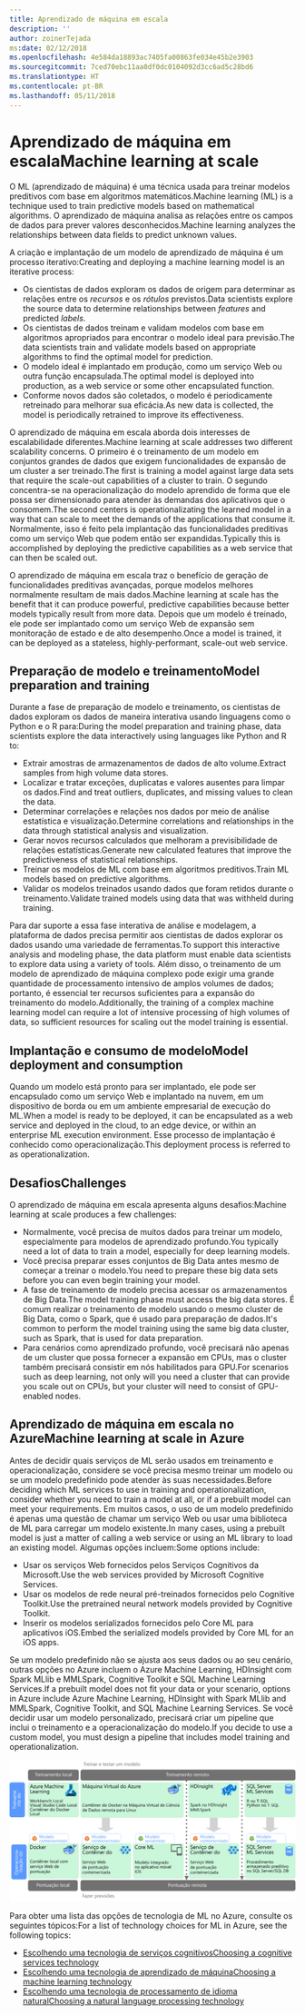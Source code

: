 ```yaml
---
title: Aprendizado de máquina em escala
description: ''
author: zoinerTejada
ms:date: 02/12/2018
ms.openlocfilehash: 4e584da18893ac7405fa00863fe034e45b2e3903
ms.sourcegitcommit: 7ced70ebc11aa0df0dc0104092d3cc6ad5c28bd6
ms.translationtype: HT
ms.contentlocale: pt-BR
ms.lasthandoff: 05/11/2018
---
```

# <a name="machine-learning-at-scale"></a><span data-ttu-id="1a525-102">Aprendizado de máquina em escala</span><span class="sxs-lookup"><span data-stu-id="1a525-102">Machine learning at scale</span></span>

<span data-ttu-id="1a525-103">O ML (aprendizado de máquina) é uma técnica usada para treinar modelos preditivos com base em algoritmos matemáticos.</span><span class="sxs-lookup"><span data-stu-id="1a525-103">Machine learning (ML) is a technique used to train predictive models based on mathematical algorithms.</span></span> <span data-ttu-id="1a525-104">O aprendizado de máquina analisa as relações entre os campos de dados para prever valores desconhecidos.</span><span class="sxs-lookup"><span data-stu-id="1a525-104">Machine learning analyzes the relationships between data fields to predict unknown values.</span></span>

<span data-ttu-id="1a525-105">A criação e implantação de um modelo de aprendizado de máquina é um processo iterativo:</span><span class="sxs-lookup"><span data-stu-id="1a525-105">Creating and deploying a machine learning model is an iterative process:</span></span>

* <span data-ttu-id="1a525-106">Os cientistas de dados exploram os dados de origem para determinar as relações entre os *recursos* e os *rótulos* previstos.</span><span class="sxs-lookup"><span data-stu-id="1a525-106">Data scientists explore the source data to determine relationships between *features* and predicted *labels*.</span></span>
* <span data-ttu-id="1a525-107">Os cientistas de dados treinam e validam modelos com base em algoritmos apropriados para encontrar o modelo ideal para previsão.</span><span class="sxs-lookup"><span data-stu-id="1a525-107">The data scientists train and validate models based on appropriate algorithms to find the optimal model for prediction.</span></span>
* <span data-ttu-id="1a525-108">O modelo ideal é implantado em produção, como um serviço Web ou outra função encapsulada.</span><span class="sxs-lookup"><span data-stu-id="1a525-108">The optimal model is deployed into production, as a web service or some other encapsulated function.</span></span>
* <span data-ttu-id="1a525-109">Conforme novos dados são coletados, o modelo é periodicamente retreinado para melhorar sua eficácia.</span><span class="sxs-lookup"><span data-stu-id="1a525-109">As new data is collected, the model is periodically retrained to improve its effectiveness.</span></span>

<span data-ttu-id="1a525-110">O aprendizado de máquina em escala aborda dois interesses de escalabilidade diferentes.</span><span class="sxs-lookup"><span data-stu-id="1a525-110">Machine learning at scale addresses two different scalability concerns.</span></span> <span data-ttu-id="1a525-111">O primeiro é o treinamento de um modelo em conjuntos grandes de dados que exigem funcionalidades de expansão de um cluster a ser treinado.</span><span class="sxs-lookup"><span data-stu-id="1a525-111">The first is training a model against large data sets that require the scale-out capabilities of a cluster to train.</span></span> <span data-ttu-id="1a525-112">O segundo concentra-se na operacionalização do modelo aprendido de forma que ele possa ser dimensionado para atender às demandas dos aplicativos que o consomem.</span><span class="sxs-lookup"><span data-stu-id="1a525-112">The second centers is operationalizating the learned model in a way that can scale to meet the demands of the applications that consume it.</span></span> <span data-ttu-id="1a525-113">Normalmente, isso é feito pela implantação das funcionalidades preditivas como um serviço Web que podem então ser expandidas.</span><span class="sxs-lookup"><span data-stu-id="1a525-113">Typically this is accomplished by deploying the predictive capabilities as a web service that can then be scaled out.</span></span>

<span data-ttu-id="1a525-114">O aprendizado de máquina em escala traz o benefício de geração de funcionalidades preditivas avançadas, porque modelos melhores normalmente resultam de mais dados.</span><span class="sxs-lookup"><span data-stu-id="1a525-114">Machine learning at scale has the benefit that it can produce powerful, predictive capabilities because better models typically result from more data.</span></span> <span data-ttu-id="1a525-115">Depois que um modelo é treinado, ele pode ser implantado como um serviço Web de expansão sem monitoração de estado e de alto desempenho.</span><span class="sxs-lookup"><span data-stu-id="1a525-115">Once a model is trained, it can be deployed as a stateless, highly-performant, scale-out web service.</span></span> 

## <a name="model-preparation-and-training"></a><span data-ttu-id="1a525-116">Preparação de modelo e treinamento</span><span class="sxs-lookup"><span data-stu-id="1a525-116">Model preparation and training</span></span>

<span data-ttu-id="1a525-117">Durante a fase de preparação de modelo e treinamento, os cientistas de dados exploram os dados de maneira interativa usando linguagens como o Python e o R para:</span><span class="sxs-lookup"><span data-stu-id="1a525-117">During the model preparation and training phase, data scientists explore the data interactively using languages like Python and R to:</span></span>

* <span data-ttu-id="1a525-118">Extrair amostras de armazenamentos de dados de alto volume.</span><span class="sxs-lookup"><span data-stu-id="1a525-118">Extract samples from high volume data stores.</span></span>
* <span data-ttu-id="1a525-119">Localizar e tratar exceções, duplicatas e valores ausentes para limpar os dados.</span><span class="sxs-lookup"><span data-stu-id="1a525-119">Find and treat outliers, duplicates, and missing values to clean the data.</span></span>
* <span data-ttu-id="1a525-120">Determinar correlações e relações nos dados por meio de análise estatística e visualização.</span><span class="sxs-lookup"><span data-stu-id="1a525-120">Determine correlations and relationships in the data through statistical analysis and visualization.</span></span>
* <span data-ttu-id="1a525-121">Gerar novos recursos calculados que melhoram a previsibilidade de relações estatísticas.</span><span class="sxs-lookup"><span data-stu-id="1a525-121">Generate new calculated features that improve the predictiveness of statistical relationships.</span></span>
* <span data-ttu-id="1a525-122">Treinar os modelos de ML com base em algoritmos preditivos.</span><span class="sxs-lookup"><span data-stu-id="1a525-122">Train ML models based on predictive algorithms.</span></span>
* <span data-ttu-id="1a525-123">Validar os modelos treinados usando dados que foram retidos durante o treinamento.</span><span class="sxs-lookup"><span data-stu-id="1a525-123">Validate trained models using data that was withheld during training.</span></span>

<span data-ttu-id="1a525-124">Para dar suporte a essa fase interativa de análise e modelagem, a plataforma de dados precisa permitir aos cientistas de dados explorar os dados usando uma variedade de ferramentas.</span><span class="sxs-lookup"><span data-stu-id="1a525-124">To support this interactive analysis and modeling phase, the data platform must enable data scientists to explore data using a variety of tools.</span></span> <span data-ttu-id="1a525-125">Além disso, o treinamento de um modelo de aprendizado de máquina complexo pode exigir uma grande quantidade de processamento intensivo de amplos volumes de dados; portanto, é essencial ter recursos suficientes para a expansão do treinamento do modelo.</span><span class="sxs-lookup"><span data-stu-id="1a525-125">Additionally, the training of a complex machine learning model can require a lot of intensive processing of high volumes of data, so sufficient resources for scaling out the model training is essential.</span></span>

## <a name="model-deployment-and-consumption"></a><span data-ttu-id="1a525-126">Implantação e consumo de modelo</span><span class="sxs-lookup"><span data-stu-id="1a525-126">Model deployment and consumption</span></span>

<span data-ttu-id="1a525-127">Quando um modelo está pronto para ser implantado, ele pode ser encapsulado como um serviço Web e implantado na nuvem, em um dispositivo de borda ou em um ambiente empresarial de execução do ML.</span><span class="sxs-lookup"><span data-stu-id="1a525-127">When a model is ready to be deployed, it can be encapsulated as a web service and deployed in the cloud, to an edge device, or within an enterprise ML execution environment.</span></span> <span data-ttu-id="1a525-128">Esse processo de implantação é conhecido como operacionalização.</span><span class="sxs-lookup"><span data-stu-id="1a525-128">This deployment process is referred to as operationalization.</span></span>

## <a name="challenges"></a><span data-ttu-id="1a525-129">Desafios</span><span class="sxs-lookup"><span data-stu-id="1a525-129">Challenges</span></span>

<span data-ttu-id="1a525-130">O aprendizado de máquina em escala apresenta alguns desafios:</span><span class="sxs-lookup"><span data-stu-id="1a525-130">Machine learning at scale produces a few challenges:</span></span>

- <span data-ttu-id="1a525-131">Normalmente, você precisa de muitos dados para treinar um modelo, especialmente para modelos de aprendizado profundo.</span><span class="sxs-lookup"><span data-stu-id="1a525-131">You typically need a lot of data to train a model, especially for deep learning models.</span></span>
- <span data-ttu-id="1a525-132">Você precisa preparar esses conjuntos de Big Data antes mesmo de começar a treinar o modelo.</span><span class="sxs-lookup"><span data-stu-id="1a525-132">You need to prepare these big data sets before you can even begin training your model.</span></span>
- <span data-ttu-id="1a525-133">A fase de treinamento de modelo precisa acessar os armazenamentos de Big Data.</span><span class="sxs-lookup"><span data-stu-id="1a525-133">The model training phase must access the big data stores.</span></span> <span data-ttu-id="1a525-134">É comum realizar o treinamento de modelo usando o mesmo cluster de Big Data, como o Spark, que é usado para preparação de dados.</span><span class="sxs-lookup"><span data-stu-id="1a525-134">It's common to perform the model training using the same big data cluster, such as Spark, that is used for data preparation.</span></span> 
- <span data-ttu-id="1a525-135">Para cenários como aprendizado profundo, você precisará não apenas de um cluster que possa fornecer a expansão em CPUs, mas o cluster também precisará consistir em nós habilitados para GPU.</span><span class="sxs-lookup"><span data-stu-id="1a525-135">For scenarios such as deep learning, not only will you need a cluster that can provide you scale out on CPUs, but your cluster will need to consist of GPU-enabled nodes.</span></span>

## <a name="machine-learning-at-scale-in-azure"></a><span data-ttu-id="1a525-136">Aprendizado de máquina em escala no Azure</span><span class="sxs-lookup"><span data-stu-id="1a525-136">Machine learning at scale in Azure</span></span>

<span data-ttu-id="1a525-137">Antes de decidir quais serviços de ML serão usados em treinamento e operacionalização, considere se você precisa mesmo treinar um modelo ou se um modelo predefinido pode atender às suas necessidades.</span><span class="sxs-lookup"><span data-stu-id="1a525-137">Before deciding which ML services to use in training and operationalization, consider whether you need to train a model at all, or if a prebuilt model can meet your requirements.</span></span> <span data-ttu-id="1a525-138">Em muitos casos, o uso de um modelo predefinido é apenas uma questão de chamar um serviço Web ou usar uma biblioteca de ML para carregar um modelo existente.</span><span class="sxs-lookup"><span data-stu-id="1a525-138">In many cases, using a prebuilt model is just a matter of calling a web service or using an ML library to load an existing model.</span></span> <span data-ttu-id="1a525-139">Algumas opções incluem:</span><span class="sxs-lookup"><span data-stu-id="1a525-139">Some options include:</span></span> 

- <span data-ttu-id="1a525-140">Usar os serviços Web fornecidos pelos Serviços Cognitivos da Microsoft.</span><span class="sxs-lookup"><span data-stu-id="1a525-140">Use the web services provided by Microsoft Cognitive Services.</span></span>
- <span data-ttu-id="1a525-141">Usar os modelos de rede neural pré-treinados fornecidos pelo Cognitive Toolkit.</span><span class="sxs-lookup"><span data-stu-id="1a525-141">Use the pretrained neural network models provided by Cognitive Toolkit.</span></span>
- <span data-ttu-id="1a525-142">Inserir os modelos serializados fornecidos pelo Core ML para aplicativos iOS.</span><span class="sxs-lookup"><span data-stu-id="1a525-142">Embed the serialized models provided by Core ML for an iOS apps.</span></span> 

<span data-ttu-id="1a525-143">Se um modelo predefinido não se ajusta aos seus dados ou ao seu cenário, outras opções no Azure incluem o Azure Machine Learning, HDInsight com Spark MLlib e MMLSpark, Cognitive Toolkit e SQL Machine Learning Services.</span><span class="sxs-lookup"><span data-stu-id="1a525-143">If a prebuilt model does not fit your data or your scenario, options in Azure include Azure Machine Learning, HDInsight with Spark MLlib and MMLSpark, Cognitive Toolkit, and SQL Machine Learning Services.</span></span> <span data-ttu-id="1a525-144">Se você decidir usar um modelo personalizado, precisará criar um pipeline que inclui o treinamento e a operacionalização do modelo.</span><span class="sxs-lookup"><span data-stu-id="1a525-144">If you decide to use a custom model, you must design a pipeline that includes model training and operationalization.</span></span> 

![Opções de modelo no Azure](./images/machine-learning-model-training-and-deployment.png)

<span data-ttu-id="1a525-146">Para obter uma lista das opções de tecnologia de ML no Azure, consulte os seguintes tópicos:</span><span class="sxs-lookup"><span data-stu-id="1a525-146">For a list of technology choices for ML in Azure, see the following topics:</span></span>

- [<span data-ttu-id="1a525-147">Escolhendo uma tecnologia de serviços cognitivos</span><span class="sxs-lookup"><span data-stu-id="1a525-147">Choosing a cognitive services technology</span></span>](../technology-choices/cognitive-services.md)
- [<span data-ttu-id="1a525-148">Escolhendo uma tecnologia de aprendizado de máquina</span><span class="sxs-lookup"><span data-stu-id="1a525-148">Choosing a machine learning technology</span></span>](../technology-choices/data-science-and-machine-learning.md)
- [<span data-ttu-id="1a525-149">Escolhendo uma tecnologia de processamento de idioma natural</span><span class="sxs-lookup"><span data-stu-id="1a525-149">Choosing a natural language processing technology</span></span>](../technology-choices/natural-language-processing.md)
